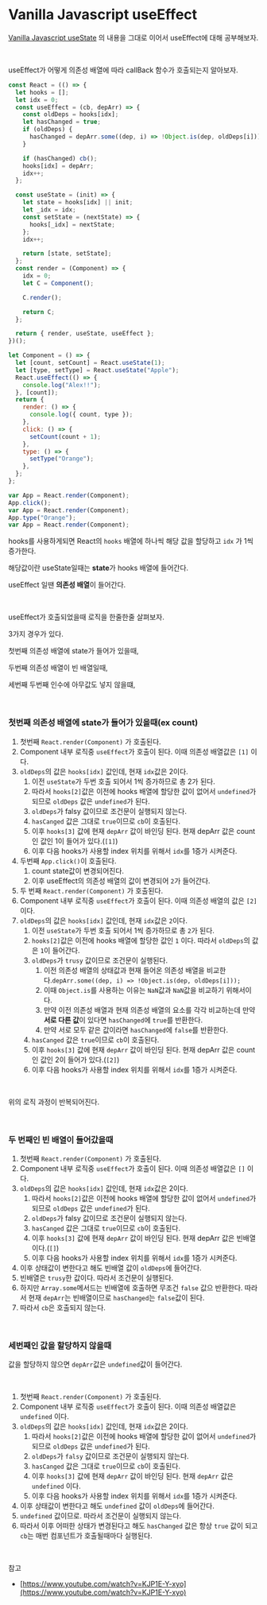 # Vanilla Javascript useEffect

[Vanilla Javascript useState](https://github.com/FE-Lex-Kim/-TIL/blob/master/React/Vanilla%20Javascript%20useState.md) 의 내용을 그대로 이어서 useEffect에 대해 공부해보자.

<br>

useEffect가 어떻게 의존성 배열에 따라 callBack 함수가 호출되는지 알아보자.

```jsx
const React = (() => {
  let hooks = [];
  let idx = 0;
  const useEffect = (cb, depArr) => {
    const oldDeps = hooks[idx];
    let hasChanged = true;
    if (oldDeps) {
      hasChanged = depArr.some((dep, i) => !Object.is(dep, oldDeps[i]));
    }

    if (hasChanged) cb();
    hooks[idx] = depArr;
    idx++;
  };

  const useState = (init) => {
    let state = hooks[idx] || init;
    let _idx = idx;
    const setState = (nextState) => {
      hooks[_idx] = nextState;
    };
    idx++;

    return [state, setState];
  };
  const render = (Component) => {
    idx = 0;
    let C = Component();

    C.render();

    return C;
  };

  return { render, useState, useEffect };
})();

let Component = () => {
  let [count, setCount] = React.useState(1);
  let [type, setType] = React.useState("Apple");
  React.useEffect(() => {
    console.log("Alex!!");
  }, [count]);
  return {
    render: () => {
      console.log({ count, type });
    },
    click: () => {
      setCount(count + 1);
    },
    type: () => {
      setType("Orange");
    },
  };
};

var App = React.render(Component);
App.click();
var App = React.render(Component);
App.type("Orange");
var App = React.render(Component);
```

hooks를 사용하게되면 React의 `hooks` 배열에 하나씩 해당 값을 할당하고 `idx` 가 1씩 증가한다.

해당값이란 useState일때는 **state**가 hooks 배열에 들어간다.

useEffect 일땐 **의존성 배열**이 들어간다.

<br>

useEffect가 호출되었을때 로직을 한줄한줄 살펴보자.

3가지 경우가 있다.

첫번째 의존성 배열에 state가 들어가 있을때,

두번째 의존성 배열이 빈 배열일때,

세번째 두번째 인수에 아무값도 넣지 않을떄,

<br>

### 첫번째 의존성 배열에 state가 들어가 있을때(ex count)

1. 첫번째 `React.render(Component)` 가 호출된다.
2. Component 내부 로직중 `useEffect`가 호출이 된다. 이때 의존성 배열값은 `[1]` 이다.
3. `oldDeps`의 값은 `hooks[idx]` 값인데, 현재 `idx`값은 2이다.
   1. 이전 `useState`가 두번 호출 되어서 1씩 증가하므로 총 2가 된다.
   2. 따라서 `hooks[2]`값은 이전에 hooks 배열에 할당한 값이 없어서 `undefined`가 되므로 `oldDeps` 값은 `undefined`가 된다.
   3. `oldDeps`가 falsy 값이므로 조건문이 실행되지 않는다.
   4. `hasCanged` 값은 그대로 `true`이므로 `cb`이 호출된다.
   5. 이후 `hooks[3]` 값에 현재 `depArr` 값이 바인딩 된다. 현재 depArr 값은 count인 값인 1이 들어가 있다.(`[1]`)
   6. 이후 다음 hooks가 사용할 index 위치를 위해서 `idx`를 1증가 시켜준다.
4. 두번째 `App.click()`이 호출된다.
   1. count state값이 변경되어진다.
   2. 이후 useEffect의 의존성 배열의 값이 변경되어 `2`가 들어간다.
5. 두 번째 `React.render(Component)` 가 호출된다.
6. Component 내부 로직중 `useEffect`가 호출이 된다. 이때 의존성 배열의 값은 `[2]` 이다.
7. `oldDeps`의 값은 `hooks[idx]` 값인데, 현재 `idx`값은 `2`이다.
   1. 이전 `useState`가 두번 호출 되어서 1씩 증가하므로 총 `2`가 된다.
   2. `hooks[2]`값은 이전에 hooks 배열에 할당한 값인 `1` 이다. 따라서 `oldDeps`의 값은 `1`이 들어간다.
   3. `oldDeps`가 `trusy` 값이므로 조건문이 실행된다.
      1. 이전 의존성 배열의 상태값과 현재 들어온 의존성 배열을 비교한다.`depArr.some((dep, i) => !Object.is(dep, oldDeps[i]));`
      2. 이때 `Object.is`를 사용하는 이유는 `NaN`값과 `NaN`값을 비교하기 위해서이다.
      3. 만약 이전 의존성 배열과 현재 의존성 배열의 요소를 각각 비교하는데 만약 **서로 다른 값**이 있다면 `hasChanged`에 `true`를 반환한다.
      4. 만약 서로 모두 같은 값이라면 `hasChanged`에 `false`를 반환한다.
   4. `hasCanged` 값은 `true`이므로 `cb`이 호출된다.
   5. 이후 `hooks[3]` 값에 현재 `depArr` 값이 바인딩 된다. 현재 depArr 값은 count인 값인 2이 들어가 있다.(`[2]`)
   6. 이후 다음 hooks가 사용할 index 위치를 위해서 `idx`를 1증가 시켜준다.

<br>

위의 로직 과정이 반복되어진다.

<br>

### 두 번째인 빈 배열이 들어갔을때

1. 첫번째 `React.render(Component)` 가 호출된다.
2. Component 내부 로직중 `useEffect`가 호출이 된다. 이때 의존성 배열값은 `[]` 이다.
3. `oldDeps`의 값은 `hooks[idx]` 값인데, 현재 `idx`값은 2이다.
   1. 따라서 `hooks[2]`값은 이전에 hooks 배열에 할당한 값이 없어서 `undefined`가 되므로 `oldDeps` 값은 `undefined`가 된다.
   2. `oldDeps`가 falsy 값이므로 조건문이 실행되지 않는다.
   3. `hasCanged` 값은 그대로 `true`이므로 `cb`이 호출된다.
   4. 이후 `hooks[3]` 값에 현재 `depArr` 값이 바인딩 된다. 현재 depArr 값은 빈배열이다.(`[]`)
   5. 이후 다음 hooks가 사용할 index 위치를 위해서 `idx`를 1증가 시켜준다.
4. 이후 상태값이 변한다고 해도 빈배열 값이 `oldDeps`에 들어간다.
5. 빈배열은 `trusy`한 값이다. 따라서 조건문이 실행된다.
6. 하지만 `Array.some`메서드는 빈배열에 호출하면 무조건 `false` 값으 반환한다. 따라서 현재 `depArr`는 빈배열이므로 `hasChanged`는 `false`값이 된다.
7. 따라서 `cb`은 호출되지 않는다.

<br>

### 세번째인 값을 할당하지 않을때

값을 할당하지 않으면 `depArr`값은 `undefined`값이 들어간다.

<br>

1. 첫번째 `React.render(Component)` 가 호출된다.
2. Component 내부 로직중 `useEffect`가 호출이 된다. 이때 의존성 배열값은 `undefined` 이다.
3. `oldDeps`의 값은 `hooks[idx]` 값인데, 현재 `idx`값은 2이다.
   1. 따라서 `hooks[2]`값은 이전에 hooks 배열에 할당한 값이 없어서 `undefined`가 되므로 `oldDeps` 값은 `undefined`가 된다.
   2. `oldDeps`가 `falsy` 값이므로 조건문이 실행되지 않는다.
   3. `hasCanged` 값은 그대로 `true`이므로 `cb`이 호출된다.
   4. 이후 `hooks[3]` 값에 현재 `depArr` 값이 바인딩 된다. 현재 `depArr` 값은 `undefined` 이다.
   5. 이후 다음 hooks가 사용할 index 위치를 위해서 `idx`를 1증가 시켜준다.
4. 이후 상태값이 변한다고 해도 `undefined` 값이 `oldDeps`에 들어간다.
5. `undefined` 값이므로. 따라서 조건문이 실행되지 않는다.
6. 따라서 이후 어떠한 상태가 변경된다고 해도 `hasChanged` 값은 항상 `true` 값이 되고 `cb`는 매번 컴포넌트가 호출될때마다 실행된다.

<br>

참고

- [https://www.youtube.com/watch?v=KJP1E-Y-xyo](https://www.youtube.com/watch?v=KJP1E-Y-xyo)
